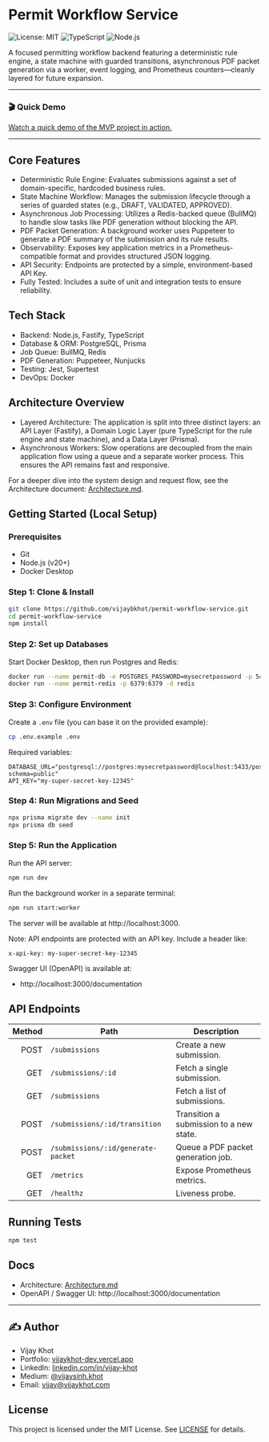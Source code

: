 # Permit Workflow Service

![License: MIT](https://img.shields.io/badge/License-MIT-yellow.svg)
![TypeScript](https://img.shields.io/badge/typescript-%23007ACC.svg?style=for-the-badge&logo=typescript&logoColor=white)
![Node.js](https://img.shields.io/badge/node.js-6DA55F?style=for-the-badge&logo=node.js&logoColor=white)

A focused permitting workflow backend featuring a deterministic rule engine, a state machine with guarded transitions, asynchronous PDF packet generation via a worker, event logging, and Prometheus counters—cleanly layered for future expansion.

---
### 🎬 Quick Demo

<a href="https://www.loom.com/share/b00db432f22b440086291d0f4854fa77?sid=b8d30dc1-019a-4235-b774-67c488587188" target="_blank">Watch a quick demo of the MVP project in action.</a>

---

## Core Features

- Deterministic Rule Engine: Evaluates submissions against a set of domain-specific, hardcoded business rules.
- State Machine Workflow: Manages the submission lifecycle through a series of guarded states (e.g., DRAFT, VALIDATED, APPROVED).
- Asynchronous Job Processing: Utilizes a Redis-backed queue (BullMQ) to handle slow tasks like PDF generation without blocking the API.
- PDF Packet Generation: A background worker uses Puppeteer to generate a PDF summary of the submission and its rule results.
- Observability: Exposes key application metrics in a Prometheus-compatible format and provides structured JSON logging.
- API Security: Endpoints are protected by a simple, environment-based API Key.
- Fully Tested: Includes a suite of unit and integration tests to ensure reliability.

## Tech Stack

- Backend: Node.js, Fastify, TypeScript
- Database & ORM: PostgreSQL, Prisma
- Job Queue: BullMQ, Redis
- PDF Generation: Puppeteer, Nunjucks
- Testing: Jest, Supertest
- DevOps: Docker

## Architecture Overview

- Layered Architecture: The application is split into three distinct layers: an API Layer (Fastify), a Domain Logic Layer (pure TypeScript for the rule engine and state machine), and a Data Layer (Prisma).
- Asynchronous Workers: Slow operations are decoupled from the main application flow using a queue and a separate worker process. This ensures the API remains fast and responsive.

For a deeper dive into the system design and request flow, see the Architecture document: [Architecture.md](./Architecture.md).

## Getting Started (Local Setup)

### Prerequisites

- Git
- Node.js (v20+)
- Docker Desktop

### Step 1: Clone & Install

```bash
git clone https://github.com/vijaybkhot/permit-workflow-service.git
cd permit-workflow-service
npm install
```

### Step 2: Set up Databases

Start Docker Desktop, then run Postgres and Redis:

```bash
docker run --name permit-db -e POSTGRES_PASSWORD=mysecretpassword -p 5433:5432 -d postgres
docker run --name permit-redis -p 6379:6379 -d redis
```

### Step 3: Configure Environment

Create a `.env` file (you can base it on the provided example):

```bash
cp .env.example .env
```

Required variables:

```env
DATABASE_URL="postgresql://postgres:mysecretpassword@localhost:5433/postgres?schema=public"
API_KEY="my-super-secret-key-12345"
```

### Step 4: Run Migrations and Seed

```bash
npx prisma migrate dev --name init
npx prisma db seed
```

### Step 5: Run the Application

Run the API server:

```bash
npm run dev
```

Run the background worker in a separate terminal:

```bash
npm run start:worker
```

The server will be available at http://localhost:3000.

Note: API endpoints are protected with an API key. Include a header like:

```
x-api-key: my-super-secret-key-12345
```

Swagger UI (OpenAPI) is available at:

- http://localhost:3000/documentation

## API Endpoints

| Method | Path                               | Description                             |
| -----: | ---------------------------------- | --------------------------------------- |
|   POST | `/submissions`                     | Create a new submission.                |
|    GET | `/submissions/:id`                 | Fetch a single submission.              |
|    GET | `/submissions`                     | Fetch a list of submissions.            |
|   POST | `/submissions/:id/transition`      | Transition a submission to a new state. |
|   POST | `/submissions/:id/generate-packet` | Queue a PDF packet generation job.      |
|    GET | `/metrics`                         | Expose Prometheus metrics.              |
|    GET | `/healthz`                         | Liveness probe.                         |

## Running Tests

```bash
npm test
```

## Docs

- Architecture: [Architecture.md](./Architecture.md)
- OpenAPI / Swagger UI: http://localhost:3000/documentation

---

## ✍️ Author

- Vijay Khot
- Portfolio: [vijaykhot-dev.vercel.app](https://vijaykhot-dev.vercel.app/)
- LinkedIn: [linkedin.com/in/vijay-khot](https://www.linkedin.com/in/vijay-khot/)
- Medium: [@vijaysinh.khot](https://medium.com/@vijaysinh.khot)
- Email: vijay@vijaykhot.com

## License

This project is licensed under the MIT License. See [LICENSE](./LICENSE) for details.
